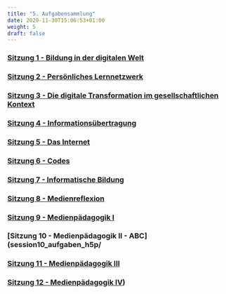 ```yaml
---
title: "5. Aufgabensammlung"
date: 2020-11-30T15:06:53+01:00
weight: 5
draft: false
---
```


<!-- Kurzverlinkung wie bei 6 möglich !-->

### [Sitzung 1 - Bildung in der digitalen Welt](session1_aufgaben_h5p/)
### [Sitzung 2 - Persönliches Lernnetzwerk](session2_aufgaben_h5p/)
### [Sitzung 3 - Die digitale Transformation im gesellschaftlichen Kontext](session3_aufgaben_h5p/)
### [Sitzung 4 - Informationsübertragung](session4_aufgaben_h5p/)
### [Sitzung 5 - Das Internet](session5_aufgaben_h5p/)
### [Sitzung 6 - Codes](session6_aufgaben_h5p/)
### [Sitzung 7 - Informatische Bildung](session7_aufgaben_h5p/)
### [Sitzung 8 - Medienreflexion](session8_aufgaben_h5p/)
### [Sitzung 9 - Medienpädagogik I](session9_aufgaben_h5p/)
### [Sitzung 10 - Medienpädagogik II - ABC](session10_aufgaben_h5p/
### [Sitzung 11 - Medienpädagogik III](session11_aufgaben_h5p/)
### [Sitzung 12 - Medienpädagogik IV](session12_aufgaben_h5p/))
